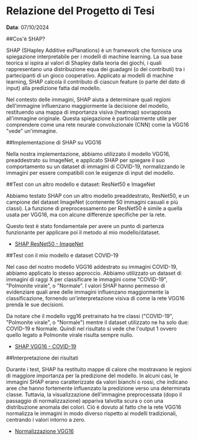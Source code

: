 # Relazione del Progetto di Tesi

**Data**: 07/10/2024


##Cos'è SHAP?

SHAP (SHapley Additive exPlanations) è un framework che fornisce una spiegazione interpretabile per i modelli di machine learning. La sua base teorica si ispira ai valori di Shapley dalla teoria dei giochi, i quali rappresentano una distribuzione equa dei guadagni (o dei contributi) tra i partecipanti di un gioco cooperativo. Applicato ai modelli di machine learning, SHAP calcola il contributo di ciascun feature (o parte del dato di input) alla predizione fatta dal modello.

Nel contesto delle immagini, SHAP aiuta a determinare quali regioni dell'immagine influenzano maggiormente la decisione del modello, restituendo una mappa di importanza visiva (heatmap) sovrapposta all'immagine originale. Questa spiegazione è particolarmente utile per comprendere come una rete neurale convoluzionale (CNN) come la VGG16 "vede" un'immagine.

##Implementazione di SHAP su VGG16

Nella nostra implementazione, abbiamo utilizzato il modello VGG16, preaddestrato su ImageNet, e applicato SHAP per spiegare il suo comportamento su un dataset di immagini di COVID-19, normalizzando le immagini per essere compatibili con le esigenze di input del modello.


##Test con un altro modello e dataset: ResNet50 e ImageNet

Abbiamo testato SHAP con un altro modello preaddestrato, ResNet50, e un campione del dataset ImageNet (contenente 50 immagini casuali e più classi). La funzione di preprocessamento per ResNet50 è simile a quella usata per VGG16, ma con alcune differenze specifiche per la rete.

Questo test è stato fondamentale per avere un punto di partenza funzionante per applicare poi il metodo al mio modello/dataset.

-   [SHAP ResNet50 - ImageNet](shap_resnet.png)

##Test con il mio modello e dataset COVID-19

Nel caso del nostro modello VGG16 addestrato su immagini COVID-19, abbiamo applicato lo stesso approccio. Abbiamo utilizzato un dataset di immagini di raggi X per classificare le immagini come "COVID-19", "Polmonite virale", o "Normale". I valori SHAP hanno permesso di evidenziare quali aree delle immagini influenzano maggiormente la classificazione, fornendo un'interpretazione visiva di come la rete VGG16 prenda le sue decisioni. 

Da notare che il modello vgg16 pretrainato ha tre classi ("COVID-19", "Polmonite virale", o "Normale") mentre il dataset utilizzato ne ha solo due: COVID-19 e Normale. Quindi nel risultato si vede che l'output 1 ovvero quello legato a Polmonite virale risulta sempre nullo.

-   [SHAP VGG16 - COVID-19](shap_vgg16.png)

##Interpretazione dei risultati

Durante i test, SHAP ha restituito mappe di calore che mostravano le regioni di maggiore importanza per la predizione del modello. In alcuni casi, le immagini SHAP erano caratterizzate da valori bianchi o rossi, che indicano aree che hanno fortemente influenzato la predizione verso una determinata classe. Tuttavia, la visualizzazione dell'immagine preprocessata (dopo il passaggio di normalizzazione) appariva talvolta scura o con una distribuzione anomala dei colori. Ciò è dovuto al fatto che la rete VGG16 normalizza le immagini in modo diverso rispetto ai modelli tradizionali, centrando i valori intorno a zero.

-   [Normalizzazione VGG16](shap_vgg16_norm.png)




